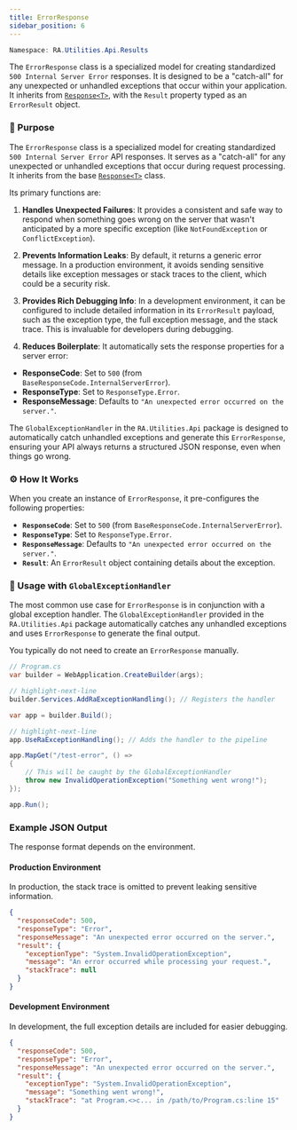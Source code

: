 ```yaml
---
title: ErrorResponse
sidebar_position: 6
---
```


```powershell
Namespace: RA.Utilities.Api.Results
```

The `ErrorResponse` class is a specialized model for creating standardized `500 Internal Server Error` responses.
It is designed to be a "catch-all" for any unexpected or unhandled exceptions that occur within your application.
It inherits from [`Response<T>`](./Response), with the `Result` property typed as an `ErrorResult` object.

### 🎯 Purpose

The `ErrorResponse` class is a specialized model for creating standardized `500 Internal Server Error` API responses.
It serves as a "catch-all" for any unexpected or unhandled exceptions that occur during request processing.
It inherits from the base [`Response<T>`](./Response) class.

Its primary functions are:

1. **Handles Unexpected Failures**: It provides a consistent and safe way to respond when something goes wrong on the server that wasn't anticipated by a more specific exception (like `NotFoundException` or `ConflictException`).

2. **Prevents Information Leaks**: By default, it returns a generic error message.
In a production environment, it avoids sending sensitive details like exception messages or stack traces to the client, which could be a security risk.

3. **Provides Rich Debugging Info**: In a development environment, it can be configured to include detailed information in its `ErrorResult` payload, such as the exception type, the full exception message, and the stack trace.
This is invaluable for developers during debugging.

4. **Reduces Boilerplate**: It automatically sets the response properties for a server error:

  * **ResponseCode**: Set to `500` (from `BaseResponseCode.InternalServerError`).
  * **ResponseType**: Set to `ResponseType.Error`.
  * **ResponseMessage**: Defaults to `"An unexpected error occurred on the server."`.

The `GlobalExceptionHandler` in the `RA.Utilities.Api` package is designed to automatically catch unhandled exceptions and generate this `ErrorResponse`, ensuring your API always returns a structured JSON response, even when things go wrong.

### ⚙️ How It Works

When you create an instance of `ErrorResponse`, it pre-configures the following properties:

- **`ResponseCode`**: Set to `500` (from `BaseResponseCode.InternalServerError`).
- **`ResponseType`**: Set to `ResponseType.Error`.
- **`ResponseMessage`**: Defaults to `"An unexpected error occurred on the server."`.
- **`Result`**: An `ErrorResult` object containing details about the exception.

### 🚀 Usage with `GlobalExceptionHandler`

The most common use case for `ErrorResponse` is in conjunction with a global exception handler. The `GlobalExceptionHandler` provided in the `RA.Utilities.Api` package automatically catches any unhandled exceptions and uses `ErrorResponse` to generate the final output.

You typically do not need to create an `ErrorResponse` manually.

```csharp showLineNumbers
// Program.cs
var builder = WebApplication.CreateBuilder(args);

// highlight-next-line
builder.Services.AddRaExceptionHandling(); // Registers the handler

var app = builder.Build();

// highlight-next-line
app.UseRaExceptionHandling(); // Adds the handler to the pipeline

app.MapGet("/test-error", () =>
{
    // This will be caught by the GlobalExceptionHandler
    throw new InvalidOperationException("Something went wrong!");
});

app.Run();
```

### Example JSON Output

The response format depends on the environment.

#### Production Environment

In production, the stack trace is omitted to prevent leaking sensitive information.

```json showLineNumbers
{
  "responseCode": 500,
  "responseType": "Error",
  "responseMessage": "An unexpected error occurred on the server.",
  "result": {
    "exceptionType": "System.InvalidOperationException",
    "message": "An error occurred while processing your request.",
    "stackTrace": null
  }
}
```

#### Development Environment

In development, the full exception details are included for easier debugging.

```json showLineNumbers
{
  "responseCode": 500,
  "responseType": "Error",
  "responseMessage": "An unexpected error occurred on the server.",
  "result": {
    "exceptionType": "System.InvalidOperationException",
    "message": "Something went wrong!",
    "stackTrace": "at Program.<>c... in /path/to/Program.cs:line 15"
  }
}
```
